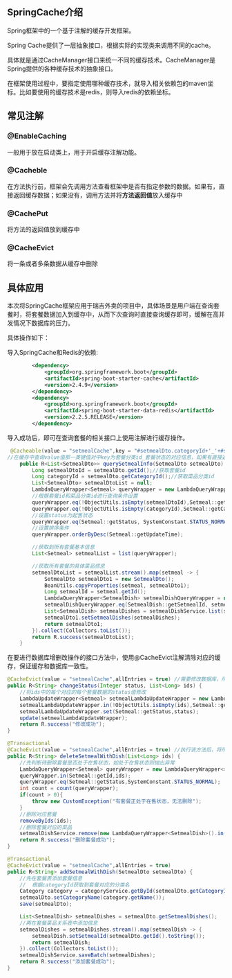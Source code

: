## SpringCache介绍

Spring框架中的一个基于注解的缓存开发框架。

Spring Cache提供了一层抽象接口，根据实际的实现类来调用不同的cache。

具体就是通过CacheManager接口来统一不同的缓存技术。CacheManager是Spring提供的各种缓存技术的抽象接口。

在框架使用过程中，要指定使用哪种缓存技术，就导入相关依赖包的maven坐标。比如要使用的缓存技术是redis，则导入redis的依赖坐标。

## 常见注解

### @EnableCaching

一般用于放在启动类上，用于开启缓存注解功能。

### @Cacheble

在方法执行前，框架会先调用方法查看框架中是否有指定参数的数据。如果有，直接返回缓存数据；如果没有，调用方法并将**方法返回值**放入缓存中

### @CachePut

将方法的返回值放到缓存中

### @CacheEvict

将一条或者多条数据从缓存中删除

## 具体应用

本次将SpringCache框架应用于瑞吉外卖的项目中，具体场景是用户端在查询套餐时，将套餐数据加入到缓存中，从而下次查询时直接查询缓存即可，缓解在高并发情况下数据库的压力。

具体操作如下：

导入SpringCache和Redis的依赖:

```xml
        <dependency>
            <groupId>org.springframework.boot</groupId>
            <artifactId>spring-boot-starter-cache</artifactId>
            <version>2.4.9</version>
        </dependency>
        <dependency>
            <groupId>org.springframework.boot</groupId>
            <artifactId>spring-boot-starter-data-redis</artifactId>
            <version>2.2.5.RELEASE</version>
        </dependency>
```

导入成功后，即可在查询套餐的相关接口上使用注解进行缓存操作。

```java
 @Cacheable(value = "setmealCache",key = "#setmealDto.categoryId+'_'+#setmealDto.status")
//在缓存中查询value值那一类键值对中key为套餐分类id_套餐状态的对应信息，如果有直接返回，如果没有则按设置的value和key写入redis中
    public R<List<SetmealDto>> querySetmealInfo(SetmealDto setmealDto) {
        Long setmealDtoId = setmealDto.getId();//获取套餐id
        Long categoryId = setmealDto.getCategoryId();//获取菜品分类id
        List<SetmealDto> setmealDtoList = null;
        LambdaQueryWrapper<Setmeal> queryWrapper = new LambdaQueryWrapper<>();
        //根据套餐id和菜品分类id进行查询条件设置
        queryWrapper.eq(!ObjectUtils.isEmpty(setmealDtoId),Setmeal::getId,setmealDtoId);
        queryWrapper.eq(!ObjectUtils.isEmpty(categoryId),Setmeal::getCategoryId,categoryId);
        //设置status为起售状态
        queryWrapper.eq(Setmeal::getStatus, SystemConstant.STATUS_NORMAL);
        //设置排序条件
        queryWrapper.orderByDesc(Setmeal::getUpdateTime);

        //获取到所有套餐基本信息
        List<Setmeal> setmealList = list(queryWrapper);

        //获取所有套餐的具体菜品信息
        setmealDtoList = setmealList.stream().map(setmeal -> {
            SetmealDto setmealDto1 = new SetmealDto();
            BeanUtils.copyProperties(setmeal, setmealDto1);
            Long setmealId = setmeal.getId();
            LambdaQueryWrapper<SetmealDish> setmealDishQueryWrapper = new LambdaQueryWrapper<>();
            setmealDishQueryWrapper.eq(SetmealDish::getSetmealId, setmealId);
            List<SetmealDish> setmealDishes = setmealDishService.list(setmealDishQueryWrapper);
            setmealDto1.setSetmealDishes(setmealDishes);
            return setmealDto1;
        }).collect(Collectors.toList());
        return R.success(setmealDtoList);
    }
```

在要进行数据库增删改操作的接口方法中，使用@CacheEvict注解清除对应的缓存，保证缓存和数据库一致性。

```java
@CacheEvict(value = "setmealCache",allEntries = true) //需要修改数据库，所以要清空缓存
public R<String> changeStatus(Integer status, List<Long> ids) {
    //将ids中的每个对应的每个套餐数据的status值修改
    LambdaUpdateWrapper<Setmeal> setmealLambdaUpdateWrapper = new LambdaUpdateWrapper<>();
    setmealLambdaUpdateWrapper.in(!ObjectUtils.isEmpty(ids),Setmeal::getId,ids);
    setmealLambdaUpdateWrapper.set(Setmeal::getStatus,status);
    update(setmealLambdaUpdateWrapper);
    return R.success("修改成功");
}
```

```java
@Transactional
@CacheEvict(value = "setmealCache",allEntries = true) //执行该方法后，将所有的value的值那一类的缓存数据清除
public R<String> deleteSetmealWithDish(List<Long> ids) {
    //先判断待删除套餐是否处于在售状态，如处于在售状态则抛出异常
    LambdaQueryWrapper<Setmeal> queryWrapper = new LambdaQueryWrapper<>();
    queryWrapper.in(Setmeal::getId,ids);
    queryWrapper.eq(Setmeal::getStatus,SystemConstant.STATUS_NORMAL);
    int count = count(queryWrapper);
    if(count > 0){
        throw new CustomException("有套餐正处于在售状态，无法删除");
    }
    //删除对应套餐
    removeByIds(ids);
    //删除套餐对应的菜品
    setmealDishService.remove(new LambdaQueryWrapper<SetmealDish>().in(SetmealDish::getSetmealId,ids));
    return R.success("删除套餐成功");
}
```

```java
@Transactional
@CacheEvict(value = "setmealCache",allEntries = true)
public R<String> addSetmealWithDish(SetmealDto setmealDto) {
    //先在套餐表添加套餐信息
    //  根据categoryId获取到套餐对应的分类名
    Category category = categoryService.getById(setmealDto.getCategoryId());
    setmealDto.setCategoryName(category.getName());
    save(setmealDto);

    List<SetmealDish> setmealDishes = setmealDto.getSetmealDishes();
    //再在套餐菜品关系表中添加信息
    setmealDishes = setmealDishes.stream().map(setmealDish -> {
        setmealDish.setSetmealId(setmealDto.getId().toString());
        return setmealDish;
    }).collect(Collectors.toList());
    setmealDishService.saveBatch(setmealDishes);
    return R.success("添加套餐成功");
}
```